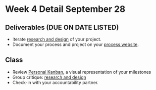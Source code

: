 # Week 4 Detail September 28

## Deliverables \(DUE ON DATE LISTED\)

* Iterate [research and design](../project_plan.md) of your project.
* Document your process and project on your [process website](../pre-work/website.md).

## Class

* Review [Personal Kanban](../assignments/personal_kanban.md), a visual representation of your milestones
* Group critique: [research and design](../project_plan.md)
* Check-in with your accountability partner.

